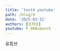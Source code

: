 ```yaml
---
title: 'test4 youtube'
path: /blog/4
date: '2025-03-12'
authors: [조재성]
youtube: P_06Nvmunrk
---
```


유튜브
